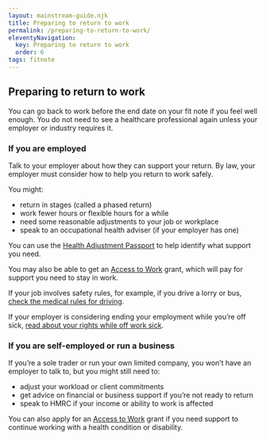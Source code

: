 ```yaml
---
layout: mainstream-guide.njk
title: Preparing to return to work
permalink: /preparing-to-return-to-work/
eleventyNavigation:
  key: Preparing to return to work
  order: 6
tags: fitnote
---
```


## Preparing to return to work

You can go back to work before the end date on your fit note if you feel well enough. You do not need to see a healthcare professional again unless your employer or industry requires it.

### If you are employed

Talk to your employer about how they can support your return. By law, your employer must consider how to help you return to work safely.

You might:

- return in stages (called a phased return)
- work fewer hours or flexible hours for a while
- need some reasonable adjustments to your job or workplace
- speak to an occupational health adviser (if your employer has one)

You can use the [Health Adjustment Passport](https://gov.uk/government/publications/health-adjustment-passport/) to help identify what support you need.

You may also be able to get an [Access to Work](https://gov.uk/access-to-work/) grant, which will pay for support you need to stay in work.

If your job involves safety rules, for example, if you drive a lorry or bus, [check the medical rules for driving](https://gov.uk/health-conditions-and-driving/).

 If your employer is considering ending your employment while you’re off sick, [read about your rights while off work sick](https://gov.uk/time-off-for-dependants/).

### If you are self-employed or run a business

If you’re a sole trader or run your own limited company, you won’t have an employer to talk to, but you might still need to:

- adjust your workload or client commitments
- get advice on financial or business support if you’re not ready to return
- speak to HMRC if your income or ability to work is affected

You can also apply for an [Access to Work](https://gov.uk/access-to-work/) grant if you need support to continue working with a health condition or disability.
